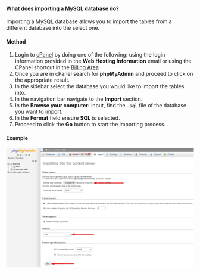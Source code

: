 #### What does importing a MySQL database do?
Importing a MySQL database allows you to import the tables from a different database into the select one.

#### Method
1. Login to [cPanel](https://cpanel.hexanenetworks.com) by doing one of the following: using the login information provided in the **Web Hosting Information** email or using the CPanel shortcut in the [Billing Area](https://billing.hexanenetworks.com/)
2. Once you are in cPanel search for **phpMyAdmin** and proceed to click on the appropriate result.
3. In the sidebar select the database you would like to import the tables into.
4. In the navigation bar navigate to the **Import** section.
5. In the **Browse your computer:** input, find the ``.sql`` file of the database you want to import.
6. In the **Format** field ensure **SQL** is selected.
7. Proceed to click the **Go** button to start the importing process.

#### Example
![](https://raw.githubusercontent.com/HexaneNetworks/help-assets/master/assets/png/importing-a-database.png)